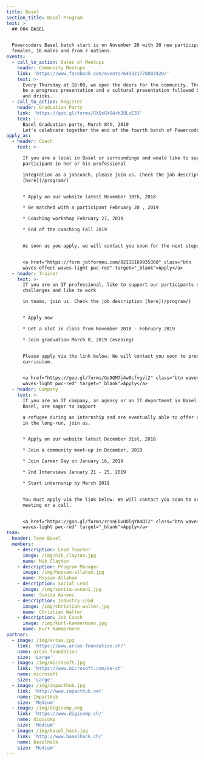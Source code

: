 ```yaml
---
title: Basel
section_title: Basel Program
text: >
  ## 004 BASEL


  Powercoders Basel batch start is on November 26 with 20 new participants, 4
  females, 16 males and from 7 nations.
events:
  - call_to_action: Dates of Meetups
    header: Community Meetups
    link: 'https://www.facebook.com/events/649321778803420/'
    text: >-
      Every Thursday at 16:00, we open the doors for the community. There will
      be a progress presentation and a cultural presentation followed by snacks
      and drinks.
  - call_to_action: Register
    header: Graduation Party
    link: 'https://goo.gl/forms/GXQxGtG4rk2ULxE33'
    text: |-
      Basel Graduation party, March 8th, 2019
      Let's celebrate together the end of the fourth batch of Powercoders
apply_as:
  - header: Coach
    text: >-

      If you are a local in Basel or surroundings and would like to support a
      participant in her or his professional

      integration as a jobcoach, please join us. Check the job description
      [here](/program/)


      * Apply on our website latest November 30th, 2018

      * Be matched with a participant February 20 , 2019

      * Coaching workshop February 27, 2019

      * End of the coaching Fall 2019


      As soon as you apply, we will contact you soon for the next steps.


      <a href="https://form.jotformeu.com/82115169935360" class="btn
      waves-effect waves-light pwc-red" target="_blank">Apply</a>
  - header: Trainer
    text: >-
      If you are an IT professional, like to support our participants solving IT
      challenges and like to work

      in teams, join us. Check the job description [here](/program/)


      * Apply now

      * Get a slot in class from November 2018 - February 2019

      * Join graduation March 8, 2019 (evening)


      Please apply via the link below. We will contact you soon to present our
      curriculum.


      <a href="https://goo.gl/forms/Go9QM7j4w8cfvgvl2" class="btn waves-effect
      waves-light pwc-red" target="_blank">Apply</a>
  - header: Company
    text: >-
      If you are an IT company, an agency or an IT department in Basel or around
      Basel, are eager to support

      a refugee during an internship and are eventually able to offer an IT job
      in the long-run, join us.


      * Apply on our website latest December 31st, 2018

      * Join a community meet-up in December, 2018

      * Join Career Day on January 16, 2019

      * 2nd Interviews January 21 - 25, 2019

      * Start internship by March 2019


      You must apply via the link below. We will contact you soon to schedule a
      meeting or a call.


      <a href="https://goo.gl/forms/rrsnEOvODlqYB4QT2" class="btn waves-effect
      waves-light pwc-red" target="_blank">Apply</a>
team:
  header: Team Basel
  members:
    - description: Lead Teacher
      image: /img/nik_clayton.jpg
      name: Nik Clayton
    - description: Program Manager
      image: /img/hussam-allaham.jpg
      name: Hussam Allaham
    - description: Social Lead
      image: /img/sunita-asnani.jpg
      name: Sunita Asnani
    - description: Industry Lead
      image: /img/christian-walter.jpg
      name: Christian Walter
    - description: Job Coach
      image: /img/kurt-kammermann.jpg
      name: Kurt Kammermann
partner:
  - image: /img/arcas.jpg
    link: 'https://www.arcas-foundation.ch/'
    name: arcas-foundation
    size: 'Large'
  - image: /img/microsoft.jpg
    link: 'https://www.microsoft.com/de-ch'
    name: microsoft
    size: 'Large'
  - image: /img/impacthub.jpg
    link: 'http://www.impacthub.net'
    name: ImpactHub
    size: 'Medium'
  - image: /img/digicomp.png
    link: 'https://www.digicomp.ch/'
    name: digicomp
    size: 'Medium'
  - image: /img/basel_hack.jpg
    link: 'http://www.baselhack.ch/'
    name: baselhack
    size: 'Medium'
---
```

